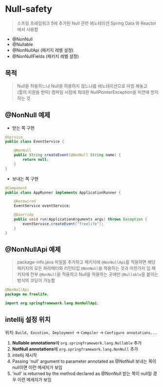 # Null-safety
> 스프링 프레임워크 5에 추가된 Null 관련 애노테이션
> Spring Data 와 Reactor에서 사용함
- @NonNull
- @Nullable
- @NonNullApi (패키지 레벨 설정)
- @NonNullFields (패키지 레벨 설정)

## 목적
> Null을 허용하느냐 Null을 허용하지 않느냐를 애노테이션으로 마킹 해놓고  
> (툴의 지원을 받아) 컴파일 시점에 최대한 NullPointerException을 미연에 방지하는 것

## @NonNull 예제
- 받는 쪽 구현
```java
@Service
public class EventService {

    @NonNull
    public String createEvent(@NonNull String name) {
        return null;
    }
}
```

- 보내는 쪽 구현
```java
@Component
public class AppRunner implements ApplicationRunner {

    @Autowired
    EventService eventService;

    @Override
    public void run(ApplicationArguments args) throws Exception {
        eventService.createEvent("freelife");
    }
}
```

## @NonNullApi 예제
> package-info.java 파일을 추가하고 패키지에 `@NonNullApi`를 적용하면
> 해당 패키지의 모든 파라메터와 리턴타입 `@NonNull`을 적용하는 것과 마찬가지 임
> 패키지에 전부 `@NonNull`을 적용하고 Null을 허용하는 곳에만 `@Nullable`을 붙이는 방식의 코딩이 가능함
```java
@NonNullApi
package me.freelife;

import org.springframework.lang.NonNullApi;
```


## intellij 설정 위치
위치: `Build, Excution, Deployment` -> `Compiler` -> `Configure annotations...`
1. **Nullable annotations**에 `org.springframework.lang.Nullable` 추가
2. **NotNull annotations**에 `org.springframework.lang.NonNull` 추가
3. intellij 재시작
4. Passing 'null' argument to parameter annotated as @NotNull 보내는 쪽이 null이면 이런 메세지가 보임
5. 'null' is returned by the method declared as @NonNull 받는 쪽이 null일 경우 이런 메세지가 보임